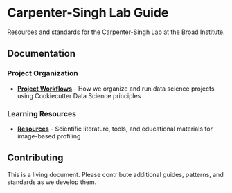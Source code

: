 # Carpenter-Singh Lab Guide

Resources and standards for the Carpenter-Singh Lab at the Broad Institute.

## Documentation

### Project Organization

- **[Project Workflows](workflows.md)** - How we organize and run data science projects using Cookiecutter Data Science principles

### Learning Resources

- **[Resources](resources.md)** - Scientific literature, tools, and educational materials for image-based profiling

## Contributing

This is a living document. Please contribute additional guides, patterns, and standards as we develop them.
